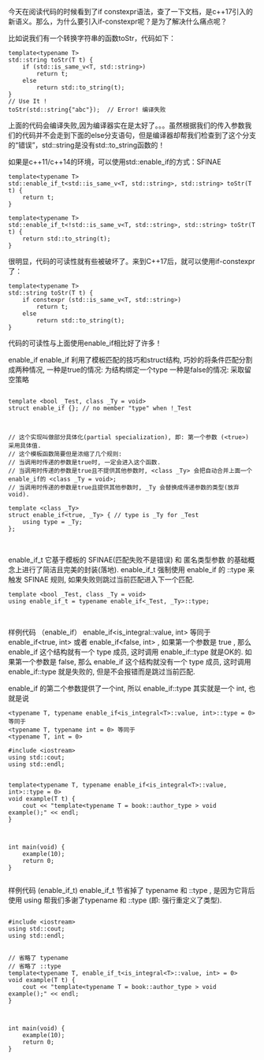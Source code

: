 今天在阅读代码的时候看到了if constexpr语法，查了一下文档，是c++17引入的新语义。那么，为什么要引入if-constexpr呢？是为了解决什么痛点呢？

比如说我们有一个转换字符串的函数toStr，代码如下：

```
template<typename T>
std::string toStr(T t) {
    if (std::is_same_v<T, std::string>)
        return t;
    else
        return std::to_string(t);
}
// Use It !
toStr(std::string{"abc"});  // Error! 编译失败

```
上面的代码会编译失败,因为编译器实在是太好了。。。虽然根据我们的传入参数我们的代码并不会走到下面的else分支语句，但是编译器却帮我们检查到了这个分支的“错误”，std::string是没有std::to_string函数的！

如果是c++11/c++14的环境，可以使用std::enable_if的方式：SFINAE
```
template<typename T>
std::enable_if_t<std::is_same_v<T, std::string>, std::string> toStr(T t) {
    return t;
}
​
template<typename T>
std::enable_if_t<!std::is_same_v<T, std::string>, std::string> toStr(T t) {
    return std::to_string(t);
}
```
很明显，代码的可读性就有些被破坏了。来到C++17后，就可以使用if-constexpr了：
```
template<typename T>
std::string toStr(T t) {
    if constexpr (std::is_same_v<T, std::string>)
        return t;
    else
        return std::to_string(t);
}
```
代码的可读性与上面使用enable_if相比好了许多！




















enable_if
enable_if 利用了模板匹配的技巧和struct结构, 巧妙的将条件匹配分割成两种情况,
一种是true的情况: 为结构绑定一个type
一种是false的情况: 采取留空策略
```

template <bool _Test, class _Ty = void>
struct enable_if {}; // no member "type" when !_Test



// 这个实现叫做部分具体化(partial specialization), 即: 第一个参数 (<true>) 采用具体值.
// 这个模板函数简要但是浓缩了几个规则:
// 当调用时传递的参数是true时, 一定会进入这个函数.
// 当调用时传递的参数是true且不提供其他参数时, <class _Ty> 会把自动合并上面一个enable_if的 <class _Ty = void>;
// 当调用时传递的参数是true且提供其他参数时, _Ty 会替换成传递参数的类型(放弃void).

template <class _Ty>
struct enable_if<true, _Ty> { // type is _Ty for _Test
    using type = _Ty;
};

```
 

enable_if_t
它基于模板的 SFINAE(匹配失败不是错误) 和 匿名类型参数 的基础概念上进行了简洁且完美的封装(落地).
enable_if_t 强制使用 enable_if 的 ::type 来触发 SFINAE 规则, 如果失败则跳过当前匹配进入下一个匹配.

```
template <bool _Test, class _Ty = void>
using enable_if_t = typename enable_if<_Test, _Ty>::type;

```
 

样例代码 （enable_if）
enable_if<is_integral<T>::value, int> 等同于 enable_if<true, int> 或者 enable_if<false, int> ,
如果第一个参数是 true , 那么 enable_if 这个结构就有一个 type 成员, 这时调用 enable_if::type 就是OK的.
如果第一个参数是 false, 那么 enable_if 这个结构就没有一个 type 成员, 这时调用 enable_if::type 就是失败的, 但是不会报错而是跳过当前匹配.

enable_if 的第二个参数提供了一个int, 所以 enable_if::type 其实就是一个 int, 也就是说
```
<typename T, typename enable_if<is_integral<T>::value, int>::type = 0> 等同于
<typename T, typename int = 0> 等同于
<typename T, int = 0>

#include <iostream>
using std::cout;
using std::endl;


template<typename T, typename enable_if<is_integral<T>::value, int>::type = 0>
void example(T t) {
    cout << "template<typename T = book::author_type > void example();" << endl;
}



int main(void) {
    example(10);
    return 0;
}
 

```

样例代码 (enable_if_t)
enable_if_t 节省掉了 typename 和 ::type , 是因为它背后使用 using 帮我们多谢了typename 和 ::type (即: 强行重定义了类型).
```

#include <iostream>
using std::cout;
using std::endl;


// 省略了 typename
// 省略了 ::type
template<typename T, enable_if_t<is_integral<T>::value, int> = 0>
void example(T t) {
    cout << "template<typename T = book::author_type > void example();" << endl;
}



int main(void) {
    example(10);
    return 0;
}


```

